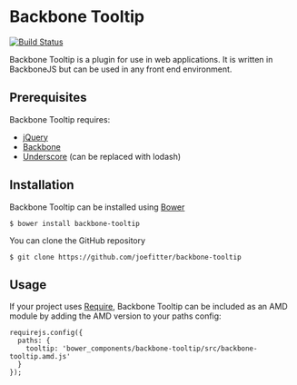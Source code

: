 # Backbone Tooltip
[![Build Status](https://travis-ci.org/joefitter/backbone-tooltip.svg?branch=master)](https://travis-ci.org/joefitter/backbone-tooltip)

Backbone Tooltip is a plugin for use in web applications. It is written in BackboneJS but can be used in any front end environment. 

## Prerequisites
Backbone Tooltip requires:
* [jQuery](http://jquery.com/)
* [Backbone](http://backbonejs.org)
* [Underscore](http://underscorejs.org/) (can be replaced with lodash)

## Installation
Backbone Tooltip can be installed using [Bower](http://bower.io/)

    $ bower install backbone-tooltip

You can clone the GitHub repository

    $ git clone https://github.com/joefitter/backbone-tooltip

## Usage
If your project uses [Require](http://requirejs.org/), Backbone Tooltip can be included as an AMD module by adding the AMD version to your paths config:

    requirejs.config({
      paths: {
        tooltip: 'bower_components/backbone-tooltip/src/backbone-tooltip.amd.js'
      }
    });